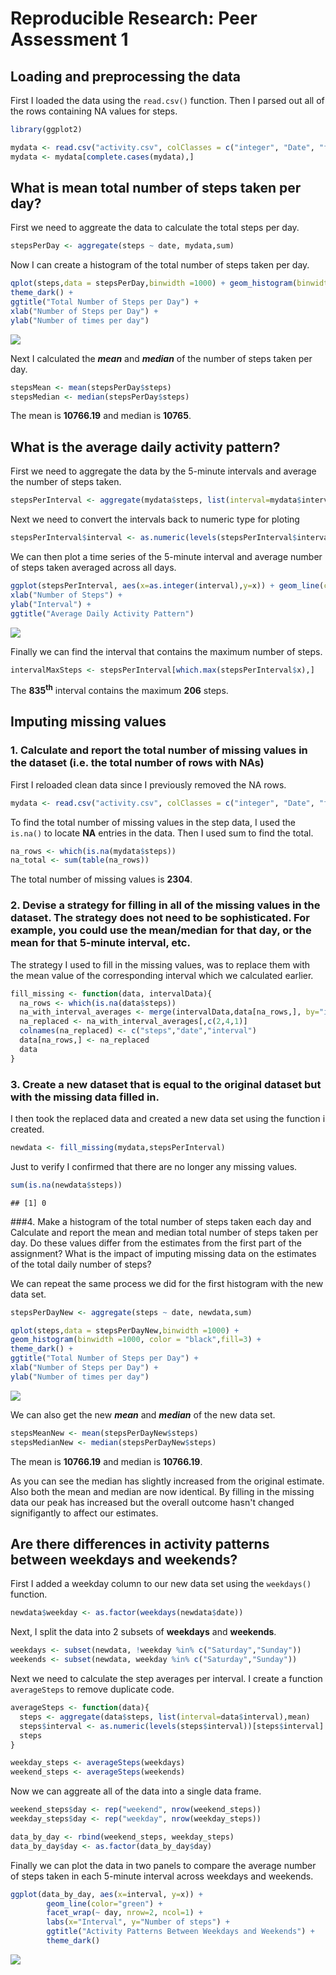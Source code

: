 # Reproducible Research: Peer Assessment 1

## Loading and preprocessing the data
First I loaded the data using the `read.csv()` function. Then I parsed out all of the rows 
containing NA values for steps.


```r
library(ggplot2)

mydata <- read.csv("activity.csv", colClasses = c("integer", "Date", "factor"))
mydata <- mydata[complete.cases(mydata),]
```

## What is mean total number of steps taken per day?

First we need to aggreate the data to calculate the total steps per day.


```r
stepsPerDay <- aggregate(steps ~ date, mydata,sum)
```

Now I can create a histogram of the total number of steps taken per day.


```r
qplot(steps,data = stepsPerDay,binwidth =1000) + geom_histogram(binwidth =1000, color = "black",fill=3) + 
theme_dark() + 
ggtitle("Total Number of Steps per Day") +
xlab("Number of Steps per Day") +
ylab("Number of times per day")
```

![](PA1_template_files/figure-html/hist_plot-1.png)

Next I calculated the ***mean*** and ***median*** of the number of steps taken per day.


```r
stepsMean <- mean(stepsPerDay$steps)
stepsMedian <- median(stepsPerDay$steps)
```

The mean is **10766.19** and median is **10765**.

## What is the average daily activity pattern?

First we need to aggregate the data by the 5-minute intervals and average the number of steps taken.


```r
stepsPerInterval <- aggregate(mydata$steps, list(interval=mydata$interval),mean)
```

Next we need to convert the intervals back to numeric type for ploting


```r
stepsPerInterval$interval <- as.numeric(levels(stepsPerInterval$interval))[stepsPerInterval$interval]
```

We can then plot a time series of the 5-minute interval and average number of steps taken
averaged across all days.


```r
ggplot(stepsPerInterval, aes(x=as.integer(interval),y=x)) + geom_line(color="green") +
xlab("Number of Steps") +
ylab("Interval") +
ggtitle("Average Daily Activity Pattern")
```

![](PA1_template_files/figure-html/stepintervalplot-1.png)

Finally we can find the interval that contains the maximum number of steps.

```r
intervalMaxSteps <- stepsPerInterval[which.max(stepsPerInterval$x),]
```

The **835<sup>th</sup>** interval contains the maximum **206** steps.


## Imputing missing values

### 1. Calculate and report the total number of missing values in the dataset (i.e. the total number of rows with NAs)

First I reloaded clean data since I previously removed the NA rows.

```r
mydata <- read.csv("activity.csv", colClasses = c("integer", "Date", "factor"))
```

To find the total number of missing values in the step data, I used the `is.na()` to locate
**NA** entries in the data. Then I used sum to find the total.


```r
na_rows <- which(is.na(mydata$steps))
na_total <- sum(table(na_rows))
```
The total number of missing values is **2304**.

### 2. Devise a strategy for filling in all of the missing values in the dataset. The strategy does not need to be sophisticated. For example, you could use the mean/median for that day, or the mean for that 5-minute interval, etc.

The strategy I used to fill in the missing values, was to replace them with the mean
value of the corresponding interval which we calculated earlier.


```r
fill_missing <- function(data, intervalData){
  na_rows <- which(is.na(data$steps))
  na_with_interval_averages <- merge(intervalData,data[na_rows,], by="interval")
  na_replaced <- na_with_interval_averages[,c(2,4,1)]
  colnames(na_replaced) <- c("steps","date","interval")
  data[na_rows,] <- na_replaced
  data
}
```

### 3. Create a new dataset that is equal to the original dataset but with the missing data filled in.

I then took the replaced data and created a new data set using the function i created.

```r
newdata <- fill_missing(mydata,stepsPerInterval)
```

Just to verify I confirmed that there are no longer any missing values.

```r
sum(is.na(newdata$steps))
```

```
## [1] 0
```

###4. Make a histogram of the total number of steps taken each day and Calculate and report the mean and median total number of steps taken per day. Do these values differ from the estimates from the first part of the assignment? What is the impact of imputing missing data on the estimates of the total daily number of steps?

We can repeat the same process we did for the first histogram with the new data set.

```r
stepsPerDayNew <- aggregate(steps ~ date, newdata,sum)

qplot(steps,data = stepsPerDayNew,binwidth =1000) + 
geom_histogram(binwidth =1000, color = "black",fill=3) + 
theme_dark() + 
ggtitle("Total Number of Steps per Day") +
xlab("Number of Steps per Day") +
ylab("Number of times per day")
```

![](PA1_template_files/figure-html/histogramplotnew-1.png)

We can also get the new ***mean*** and ***median*** of the new data set.


```r
stepsMeanNew <- mean(stepsPerDayNew$steps)
stepsMedianNew <- median(stepsPerDayNew$steps)
```

The mean is **10766.19** and median is **10766.19**.

As you can see the median has slightly increased from the original estimate. Also both the
 mean and median are now identical. By filling in the missing data our peak has increased
 but the overall outcome hasn't changed signifigantly to affect our estimates.

## Are there differences in activity patterns between weekdays and weekends?


First I added a weekday column to our new data set using the `weekdays()` function.

```r
newdata$weekday <- as.factor(weekdays(newdata$date))
```


Next, I split the data into 2 subsets of **weekdays** and **weekends**.

```r
weekdays <- subset(newdata, !weekday %in% c("Saturday","Sunday"))
weekends <- subset(newdata, weekday %in% c("Saturday","Sunday"))
```

Next we need to calculate the step averages per interval. I create a function `averageSteps` to remove duplicate code.

```r
averageSteps <- function(data){
  steps <- aggregate(data$steps, list(interval=data$interval),mean)
  steps$interval <- as.numeric(levels(steps$interval))[steps$interval]
  steps
}

weekday_steps <- averageSteps(weekdays)
weekend_steps <- averageSteps(weekends)
```

Now we can aggreate all of the data into a single data frame.


```r
weekend_steps$day <- rep("weekend", nrow(weekend_steps))
weekday_steps$day <- rep("weekday", nrow(weekday_steps))

data_by_day <- rbind(weekend_steps, weekday_steps)
data_by_day$day <- as.factor(data_by_day$day)
```

Finally we can plot the data in two panels to compare the average number of steps taken in each 5-minute interval across weekdays and weekends.


```r
ggplot(data_by_day, aes(x=interval, y=x)) + 
        geom_line(color="green") + 
        facet_wrap(~ day, nrow=2, ncol=1) +
        labs(x="Interval", y="Number of steps") +
        ggtitle("Activity Patterns Between Weekdays and Weekends") +
        theme_dark()
```

![](PA1_template_files/figure-html/wwplot-1.png)
